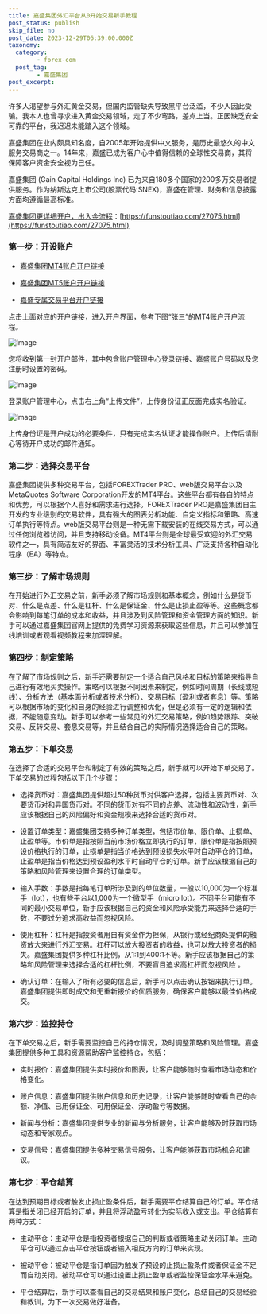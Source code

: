 ```yaml
---
title: 嘉盛集团外汇平台从0开始交易新手教程
post_status: publish
skip_file: no
post_date: 2023-12-29T06:39:00.000Z
taxonomy:
  category:
        - forex-com
  post_tag:
        - 嘉盛集团
post_excerpt: 
---
```

许多人渴望参与外汇黄金交易，但国内监管缺失导致黑平台泛滥，不少人因此受骗。我本人也曾寻求进入黄金交易领域，走了不少弯路，差点上当。正因缺乏安全可靠的平台，我迟迟未能踏入这个领域。

嘉盛集团在业内颇具知名度，自2005年开始提供中文服务，是历史最悠久的中文服务交易商之一。14年来，嘉盛已成为客户心中值得信赖的全球性交易商，其将保障客户资金安全视为己任。

嘉盛集团 (Gain Capital Holdings Inc) 已为来自180多个国家的200多万交易者提供服务。作为纳斯达克上市公司(股票代码:SNEX)，嘉盛在管理、财务和信息披露方面均遵循最高标准。

[嘉盛集团更详细开户，出入金流程](https://funstoutiao.com/27075.html)：[https://funstoutiao.com/27075.html](https://funstoutiao.com/27075.html)

### 第一步：开设账户

* [嘉盛集团MT4账户开户链接](https://s.ssgg.net/jsmt4)

* [嘉盛集团MT5账户开户链接](https://s.ssgg.net/jsmt5)

* [嘉盛专属交易平台开户链接](https://s.ssgg.net/js)

点击上面对应的开户链接，进入开户界面，参考下图“张三”的MT4账户开户流程。

![Image](https://prod-files-secure.s3.us-west-2.amazonaws.com/39ed1227-6d7d-4570-be36-9ccd4a2c4241/7a167aea-686b-400d-af59-4e18eb607a40/640.png?X-Amz-Algorithm=AWS4-HMAC-SHA256&X-Amz-Content-Sha256=UNSIGNED-PAYLOAD&X-Amz-Credential=ASIAZI2LB4664A3C35GT%2F20250926%2Fus-west-2%2Fs3%2Faws4_request&X-Amz-Date=20250926T101308Z&X-Amz-Expires=3600&X-Amz-Security-Token=IQoJb3JpZ2luX2VjEAIaCXVzLXdlc3QtMiJIMEYCIQDSREdZTyawm%2FsrltK%2F%2FATrEIXoWO0yFFnqLjanong%2BsgIhAMfSa0UVa1YIdoWZbQLD0S0CG8B8CSI1dDQd5cG326tnKogECIv%2F%2F%2F%2F%2F%2F%2F%2F%2F%2FwEQABoMNjM3NDIzMTgzODA1IgypbZ1sdH6XXsx%2F9HQq3APkqZvKsSLdsT72LNDNJ3DfVAts1EJEUlBu49TLm0ejEb8VI6PwPIWF630Kcglo9wkT%2FwAe93yoo1CkJSkhpNJlr7kaVuVll4AivS2zSM3ihR2TNgoXGRRGTf%2BVET9fwCVg9VYnOUKZBvMwurGOdstvQezH0YP5UShvPth8c%2FyAsgie1KRRLcud9Iq%2B%2FLXp0vp35vJm3vJGPMGKxqNx8aZ7WLGfbKRt%2FRvih8XgpTPv1PpRAkTKdNPxp0awz33ehOE3zn%2BlxMUJ%2BKJ4G586eFVmSVQx79htZn9EVTt9%2B5efiFYW1jY%2Bd6MI%2FUhRrl%2BLFrDolmrUF9E609jPAUZT0aeo4uPmnzMP5EU0daiUZuK0T9QCIn4bDYu%2F3ILTghmQl%2BmNvOlYO3F18T4Gj4AMDAYX4tbwn31Xxa1XDgpfs5I%2FxJ%2BolYoK%2FHLG5i91j1hNNhvjzzBHRn%2BJCEel4hZgUR7FsiG%2BSplqo9Dkyu7NCXoZc05tjxtWI2Uq5jnh5GzEq%2FB2uU5gPQP%2FqIQRwvuHGMX%2B4RIj9nLN2qf3q%2FxJxa5Ra6J44ihanhYzG%2F%2BpywBXurKIEuaFtTxOIy46UfTSQLb%2BYm9Ba7K4zr2Az663Kdj82UZB8cICzNTkhFBRUjDJv9nGBjqkAaXsqzTa0lq78yDzpeV%2FdVNwIY8ULJd4aTST1XYdVQLeCOSKsxSYbUFZzgbgIKxD%2BaRAG1GWFoZCXVGdVqbQBU9ZqW3h%2FpIsobZnpO4kbka9s9ewQgOQOIJZbMb0lpgp4jd9l%2FhgJcMam2hUrIvMmAeKjDXlvsHyV%2BChgQjyoYMTve4b1kO8HgjhblX9CRZHgznurEe5Z3p4JS3oe0BwFQg8eADZ&X-Amz-Signature=46fa81dadead534dd1e5ffbbc71c14603a08c24f639ba701f6f153ebffdfb572&X-Amz-SignedHeaders=host&x-amz-checksum-mode=ENABLED&x-id=GetObject)

您将收到第一封开户邮件，其中包含账户管理中心登录链接、嘉盛账户号码以及您注册时设置的密码。

![Image](https://prod-files-secure.s3.us-west-2.amazonaws.com/39ed1227-6d7d-4570-be36-9ccd4a2c4241/eaa1c6b3-2877-4284-a0e1-530e222c27fb/image.png?X-Amz-Algorithm=AWS4-HMAC-SHA256&X-Amz-Content-Sha256=UNSIGNED-PAYLOAD&X-Amz-Credential=ASIAZI2LB4664A3C35GT%2F20250926%2Fus-west-2%2Fs3%2Faws4_request&X-Amz-Date=20250926T101308Z&X-Amz-Expires=3600&X-Amz-Security-Token=IQoJb3JpZ2luX2VjEAIaCXVzLXdlc3QtMiJIMEYCIQDSREdZTyawm%2FsrltK%2F%2FATrEIXoWO0yFFnqLjanong%2BsgIhAMfSa0UVa1YIdoWZbQLD0S0CG8B8CSI1dDQd5cG326tnKogECIv%2F%2F%2F%2F%2F%2F%2F%2F%2F%2FwEQABoMNjM3NDIzMTgzODA1IgypbZ1sdH6XXsx%2F9HQq3APkqZvKsSLdsT72LNDNJ3DfVAts1EJEUlBu49TLm0ejEb8VI6PwPIWF630Kcglo9wkT%2FwAe93yoo1CkJSkhpNJlr7kaVuVll4AivS2zSM3ihR2TNgoXGRRGTf%2BVET9fwCVg9VYnOUKZBvMwurGOdstvQezH0YP5UShvPth8c%2FyAsgie1KRRLcud9Iq%2B%2FLXp0vp35vJm3vJGPMGKxqNx8aZ7WLGfbKRt%2FRvih8XgpTPv1PpRAkTKdNPxp0awz33ehOE3zn%2BlxMUJ%2BKJ4G586eFVmSVQx79htZn9EVTt9%2B5efiFYW1jY%2Bd6MI%2FUhRrl%2BLFrDolmrUF9E609jPAUZT0aeo4uPmnzMP5EU0daiUZuK0T9QCIn4bDYu%2F3ILTghmQl%2BmNvOlYO3F18T4Gj4AMDAYX4tbwn31Xxa1XDgpfs5I%2FxJ%2BolYoK%2FHLG5i91j1hNNhvjzzBHRn%2BJCEel4hZgUR7FsiG%2BSplqo9Dkyu7NCXoZc05tjxtWI2Uq5jnh5GzEq%2FB2uU5gPQP%2FqIQRwvuHGMX%2B4RIj9nLN2qf3q%2FxJxa5Ra6J44ihanhYzG%2F%2BpywBXurKIEuaFtTxOIy46UfTSQLb%2BYm9Ba7K4zr2Az663Kdj82UZB8cICzNTkhFBRUjDJv9nGBjqkAaXsqzTa0lq78yDzpeV%2FdVNwIY8ULJd4aTST1XYdVQLeCOSKsxSYbUFZzgbgIKxD%2BaRAG1GWFoZCXVGdVqbQBU9ZqW3h%2FpIsobZnpO4kbka9s9ewQgOQOIJZbMb0lpgp4jd9l%2FhgJcMam2hUrIvMmAeKjDXlvsHyV%2BChgQjyoYMTve4b1kO8HgjhblX9CRZHgznurEe5Z3p4JS3oe0BwFQg8eADZ&X-Amz-Signature=56437666076413b7f849b848181ac944701fb232b64e57b1d0d2167072aa4d0a&X-Amz-SignedHeaders=host&x-amz-checksum-mode=ENABLED&x-id=GetObject)

登录账户管理中心，点击右上角“上传文件”，上传身份证正反面完成实名验证。

![Image](https://prod-files-secure.s3.us-west-2.amazonaws.com/39ed1227-6d7d-4570-be36-9ccd4a2c4241/54090639-09fc-46b4-a135-e0289f707147/image.png?X-Amz-Algorithm=AWS4-HMAC-SHA256&X-Amz-Content-Sha256=UNSIGNED-PAYLOAD&X-Amz-Credential=ASIAZI2LB4664A3C35GT%2F20250926%2Fus-west-2%2Fs3%2Faws4_request&X-Amz-Date=20250926T101308Z&X-Amz-Expires=3600&X-Amz-Security-Token=IQoJb3JpZ2luX2VjEAIaCXVzLXdlc3QtMiJIMEYCIQDSREdZTyawm%2FsrltK%2F%2FATrEIXoWO0yFFnqLjanong%2BsgIhAMfSa0UVa1YIdoWZbQLD0S0CG8B8CSI1dDQd5cG326tnKogECIv%2F%2F%2F%2F%2F%2F%2F%2F%2F%2FwEQABoMNjM3NDIzMTgzODA1IgypbZ1sdH6XXsx%2F9HQq3APkqZvKsSLdsT72LNDNJ3DfVAts1EJEUlBu49TLm0ejEb8VI6PwPIWF630Kcglo9wkT%2FwAe93yoo1CkJSkhpNJlr7kaVuVll4AivS2zSM3ihR2TNgoXGRRGTf%2BVET9fwCVg9VYnOUKZBvMwurGOdstvQezH0YP5UShvPth8c%2FyAsgie1KRRLcud9Iq%2B%2FLXp0vp35vJm3vJGPMGKxqNx8aZ7WLGfbKRt%2FRvih8XgpTPv1PpRAkTKdNPxp0awz33ehOE3zn%2BlxMUJ%2BKJ4G586eFVmSVQx79htZn9EVTt9%2B5efiFYW1jY%2Bd6MI%2FUhRrl%2BLFrDolmrUF9E609jPAUZT0aeo4uPmnzMP5EU0daiUZuK0T9QCIn4bDYu%2F3ILTghmQl%2BmNvOlYO3F18T4Gj4AMDAYX4tbwn31Xxa1XDgpfs5I%2FxJ%2BolYoK%2FHLG5i91j1hNNhvjzzBHRn%2BJCEel4hZgUR7FsiG%2BSplqo9Dkyu7NCXoZc05tjxtWI2Uq5jnh5GzEq%2FB2uU5gPQP%2FqIQRwvuHGMX%2B4RIj9nLN2qf3q%2FxJxa5Ra6J44ihanhYzG%2F%2BpywBXurKIEuaFtTxOIy46UfTSQLb%2BYm9Ba7K4zr2Az663Kdj82UZB8cICzNTkhFBRUjDJv9nGBjqkAaXsqzTa0lq78yDzpeV%2FdVNwIY8ULJd4aTST1XYdVQLeCOSKsxSYbUFZzgbgIKxD%2BaRAG1GWFoZCXVGdVqbQBU9ZqW3h%2FpIsobZnpO4kbka9s9ewQgOQOIJZbMb0lpgp4jd9l%2FhgJcMam2hUrIvMmAeKjDXlvsHyV%2BChgQjyoYMTve4b1kO8HgjhblX9CRZHgznurEe5Z3p4JS3oe0BwFQg8eADZ&X-Amz-Signature=e140ac0573f59473c42c45d043aff4a390db9a579ca097b36d4a11280255c3dd&X-Amz-SignedHeaders=host&x-amz-checksum-mode=ENABLED&x-id=GetObject)

上传身份证是开户成功的必要条件，只有完成实名认证才能操作账户。上传后请耐心等待开户成功的邮件通知。

### 第二步：选择交易平台

嘉盛集团提供多种交易平台，包括FOREXTrader PRO、web版交易平台以及MetaQuotes Software Corporation开发的MT4平台。这些平台都有各自的特点和优势，可以根据个人喜好和需求进行选择。FOREXTrader PRO是嘉盛集团自主开发的专业级别的交易软件，具有强大的图表分析功能、自定义指标和策略、高速订单执行等特点。web版交易平台则是一种无需下载安装的在线交易方式，可以通过任何浏览器访问，并且支持移动设备。MT4平台则是全球最受欢迎的外汇交易软件之一，具有简洁友好的界面、丰富灵活的技术分析工具、广泛支持各种自动化程序（EA）等特点。

### 第三步：了解市场规则

在开始进行外汇交易之前，新手必须了解市场规则和基本概念，例如什么是货币对、什么是点差、什么是杠杆、什么是保证金、什么是止损止盈等等。这些概念都会影响到每笔订单的成本和收益，并且涉及到风险管理和资金管理方面的知识。新手可以通过嘉盛集团官网上提供的免费学习资源来获取这些信息，并且可以参加在线培训或者观看视频教程来加深理解。

### 第四步：制定策略

在了解了市场规则之后，新手还需要制定一个适合自己风格和目标的策略来指导自己进行有效地买卖操作。策略可以根据不同因素来制定，例如时间周期（长线或短线）、分析方法（基本面分析或者技术分析）、交易目标（盈利或者套息）等。策略可以根据市场的变化和自身的经验进行调整和优化，但是必须有一定的逻辑和依据，不能随意变动。新手可以参考一些常见的外汇交易策略，例如趋势跟踪、突破交易、反转交易、套息交易等，并且结合自己的实际情况选择适合自己的策略。

### 第五步：下单交易

在选择了合适的交易平台和制定了有效的策略之后，新手就可以开始下单交易了。下单交易的过程包括以下几个步骤：

* 选择货币对：嘉盛集团提供超过50种货币对供客户选择，包括主要货币对、次要货币对和异国货币对。不同的货币对有不同的点差、流动性和波动性，新手应该根据自己的风险偏好和资金规模来选择合适的货币对。

* 设置订单类型：嘉盛集团支持多种订单类型，包括市价单、限价单、止损单、止盈单等。市价单是指按照当前市场价格立即执行的订单，限价单是指按照预设价格执行的订单，止损单是指当价格达到预设损失水平时自动平仓的订单，止盈单是指当价格达到预设盈利水平时自动平仓的订单。新手应该根据自己的策略和风险管理来设置合理的订单类型。

* 输入手数：手数是指每笔订单所涉及到的单位数量，一般以10,000为一个标准手（lot），也有些平台以1,000为一个微型手（micro lot）。不同平台可能有不同的最小交易单位，新手应该根据自己的资金和风险承受能力来选择合适的手数，不要过分追求高收益而忽视风险。

* 使用杠杆：杠杆是指投资者用自有资金作为担保，从银行或经纪商处提供的融资放大来进行外汇交易。杠杆可以放大投资者的收益，也可以放大投资者的损失。嘉盛集团提供多种杠杆比例，从1:1到400:1不等。新手应该根据自己的策略和风险管理来选择合适的杠杆比例，不要盲目追求高杠杆而忽视风险 。

* 确认订单：在输入了所有必要的信息后，新手可以点击确认按钮来执行订单。嘉盛集团提供即时成交和无重新报价的优质服务，确保客户能够以最佳价格成交。

### 第六步：监控持仓

在下单交易之后，新手需要监控自己的持仓情况，及时调整策略和风险管理。嘉盛集团提供多种工具和资源帮助客户监控持仓，包括：

* 实时报价：嘉盛集团提供实时报价和图表，让客户能够随时查看市场动态和价格变化。

* 账户信息：嘉盛集团提供账户信息和历史记录，让客户能够随时查看自己的余额、净值、已用保证金、可用保证金、浮动盈亏等数据。

* 新闻与分析：嘉盛集团提供专业的新闻与分析服务，让客户能够及时获取市场动态和专家观点。

* 交易信号：嘉盛集团提供多种交易信号服务，让客户能够获取市场机会和建议。

### 第七步：平仓结算

在达到预期目标或者触发止损止盈条件后，新手需要平仓结算自己的订单。平仓结算是指关闭已经开启的订单，并且将浮动盈亏转化为实际收入或支出。平仓结算有两种方式：

* 主动平仓：主动平仓是指投资者根据自己的判断或者策略主动关闭订单。主动平仓可以通过点击平仓按钮或者输入相反方向的订单来实现。

* 被动平仓：被动平仓是指订单因为触发了预设的止损止盈条件或者保证金不足而自动关闭。被动平仓可以通过设置止损止盈单或者监控保证金水平来避免。

* 平仓结算后，新手可以查看自己的交易结果和账户变化，总结自己的交易经验和教训，为下一次交易做好准备。